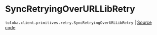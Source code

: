 # SyncRetryingOverURLLibRetry
`toloka.client.primitives.retry.SyncRetryingOverURLLibRetry` | [Source code](https://github.com/Toloka/toloka-kit/blob/v1.2.1/src/client/primitives/retry.py#L324)

